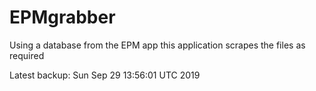 # EPMgrabber
Using a database from the EPM app this application scrapes the files as required


Latest backup: Sun Sep 29 13:56:01 UTC 2019
